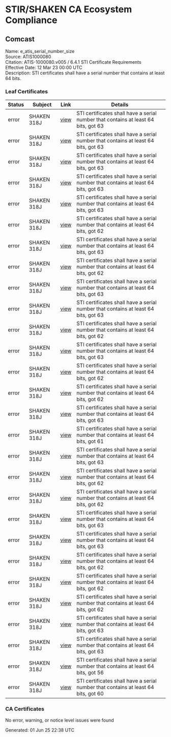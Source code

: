 # STIR/SHAKEN CA Ecosystem Compliance

## Comcast

Name: e_atis_serial_number_size\
Source: ATIS1000080\
Citation: ATIS-1000080.v005 / 6.4.1 STI Certificate Requirements\
Effective Date: 12 Mar 23 00:00 UTC\
Description: STI certificates shall have a serial number that contains at least 64 bits.

### Leaf Certificates

| Status | Subject | Link | Details |
|--------|---------|------|---------|
| error | SHAKEN 318J | [view](../../CERTS/cffbd5f5f23fc76c06af85b46e58b982c1cdf825321a800330197a312de22ab3/README.md) | STI certificates shall have a serial number that contains at least 64 bits, got 63 |
| error | SHAKEN 318J | [view](../../CERTS/2d7b0d1230096c0efd5e0ce880da4d78825ff61aa1094d9a02a68b64cedc8dba/README.md) | STI certificates shall have a serial number that contains at least 64 bits, got 63 |
| error | SHAKEN 318J | [view](../../CERTS/a1d4f1c3b59263783f1cea608a7de6cd4fcf93a503cf1954034b9fcde9b0e9e9/README.md) | STI certificates shall have a serial number that contains at least 64 bits, got 63 |
| error | SHAKEN 318J | [view](../../CERTS/2201739db2f5f989a7f4a4cab3c31307ebd5813fd6472252600923cd4953616c/README.md) | STI certificates shall have a serial number that contains at least 64 bits, got 63 |
| error | SHAKEN 318J | [view](../../CERTS/1a147375731c538addb8d159db352024495f8b4fd9fc88ea17e9419487016ae7/README.md) | STI certificates shall have a serial number that contains at least 64 bits, got 63 |
| error | SHAKEN 318J | [view](../../CERTS/7cb0a929ccf02283621fd20fd392f4b6b8e209f729097ee979b63fa65cf6dc93/README.md) | STI certificates shall have a serial number that contains at least 64 bits, got 62 |
| error | SHAKEN 318J | [view](../../CERTS/fdbad88c364069585d91c1346dbfec1d344e2b2945bf6ae2ba3eeb13565d3537/README.md) | STI certificates shall have a serial number that contains at least 64 bits, got 63 |
| error | SHAKEN 318J | [view](../../CERTS/3672479af0ec3e9fc6ff93c25e49afb3191e1dfdf77862a0e9d933452a2c215a/README.md) | STI certificates shall have a serial number that contains at least 64 bits, got 62 |
| error | SHAKEN 318J | [view](../../CERTS/ffab69fefce217ff4c096887d48d3778855b898b78756ecc390b542446fe0c5a/README.md) | STI certificates shall have a serial number that contains at least 64 bits, got 63 |
| error | SHAKEN 318J | [view](../../CERTS/aa5a8c57d6b052cf61cf105880b62f75609e34b3cb444af61dc68c1d98b8d95b/README.md) | STI certificates shall have a serial number that contains at least 64 bits, got 63 |
| error | SHAKEN 318J | [view](../../CERTS/2e363445142eb76c5f44c8b0f3d40df8c761dccaf4fb9698b9c17a2b63750e5e/README.md) | STI certificates shall have a serial number that contains at least 64 bits, got 62 |
| error | SHAKEN 318J | [view](../../CERTS/296473a45f0df18b646a7ade22acda669b5bc1a18653929ad10bcf00e2e745d7/README.md) | STI certificates shall have a serial number that contains at least 64 bits, got 63 |
| error | SHAKEN 318J | [view](../../CERTS/b8c557a7cb44a98379c8929c618d0db2c4b5018d13cf70c391e3d47c56d302f5/README.md) | STI certificates shall have a serial number that contains at least 64 bits, got 62 |
| error | SHAKEN 318J | [view](../../CERTS/ecdad80fc7370ec387bd222a2d79131b8d48d78936c88a9ea2102bb8510ec7d0/README.md) | STI certificates shall have a serial number that contains at least 64 bits, got 62 |
| error | SHAKEN 318J | [view](../../CERTS/32e593a0a9bdaabcbe341430b7ea1764afe5759fdd52fdda381bfade46288ca8/README.md) | STI certificates shall have a serial number that contains at least 64 bits, got 63 |
| error | SHAKEN 318J | [view](../../CERTS/ee37e65ef31d76a6756555779ade44056b85e4aa0f4716ba7745ab0dafaf4b03/README.md) | STI certificates shall have a serial number that contains at least 64 bits, got 61 |
| error | SHAKEN 318J | [view](../../CERTS/c22212d96be067eec2abe9da116194d5b1254d69b8d545b5cc13cff417ba8b6e/README.md) | STI certificates shall have a serial number that contains at least 64 bits, got 63 |
| error | SHAKEN 318J | [view](../../CERTS/cddb06a2ef02bd30ffdbf35fb9a242066217eba86389fbe638779fa51e6712e9/README.md) | STI certificates shall have a serial number that contains at least 64 bits, got 62 |
| error | SHAKEN 318J | [view](../../CERTS/7025c070e59506272f6c511f4a3691d7ed795041b6ffc5a5bad884a32101bfa7/README.md) | STI certificates shall have a serial number that contains at least 64 bits, got 62 |
| error | SHAKEN 318J | [view](../../CERTS/ee5af57b1ae8058b27dcb3ebb1c3b84ad3b2f0d9ec9c58672328b051188a5912/README.md) | STI certificates shall have a serial number that contains at least 64 bits, got 63 |
| error | SHAKEN 318J | [view](../../CERTS/b541479a06e65e6953bcc08eace51479d983aef07b43876aa8b25a550688fd94/README.md) | STI certificates shall have a serial number that contains at least 64 bits, got 63 |
| error | SHAKEN 318J | [view](../../CERTS/000e234decbfd2f178398648063ac5e37417709087285f2af0a7f5ac4818ed48/README.md) | STI certificates shall have a serial number that contains at least 64 bits, got 62 |
| error | SHAKEN 318J | [view](../../CERTS/23463e18eb075d2c12e39f45bfd97f0840af13bc0470c0d2b7e6aea2faff0422/README.md) | STI certificates shall have a serial number that contains at least 64 bits, got 62 |
| error | SHAKEN 318J | [view](../../CERTS/9f73acf34e95c165f47e06ff50bd7bc9a6f53903d821a957c8c935a2c1e2e54d/README.md) | STI certificates shall have a serial number that contains at least 64 bits, got 62 |
| error | SHAKEN 318J | [view](../../CERTS/a4aa05756cf19ffda86c926763e8910ca0b8e3c00a63ab89b1a376bc5202d05f/README.md) | STI certificates shall have a serial number that contains at least 64 bits, got 63 |
| error | SHAKEN 318J | [view](../../CERTS/406c7d391aa38f45f10a119d417fa4a54c2a588dde3a69d188600ec9650c6b35/README.md) | STI certificates shall have a serial number that contains at least 64 bits, got 63 |
| error | SHAKEN 318J | [view](../../CERTS/8f8786bd7946dab1e40f13c55715c09da6dd6ec9cdfa1ae5ea9595c976d479fb/README.md) | STI certificates shall have a serial number that contains at least 64 bits, got 56 |
| error | SHAKEN 318J | [view](../../CERTS/9cf86292bf8261a9d49b41eac3e5eb75e2f61ed6d2bf912d35a7bdf8107fd490/README.md) | STI certificates shall have a serial number that contains at least 64 bits, got 60 |

### CA Certificates

No error, warning, or notice level issues were found


Generated: 01 Jun 25 22:38 UTC